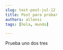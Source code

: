 ```yaml
---
slug: test-post-jul-12
title: Post para probar
authors: allonsi
tags: [hola, mundo]

---
```


Prueba uno dos tres
